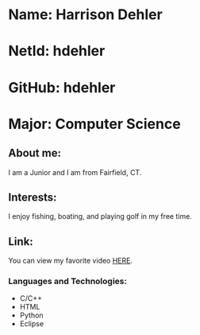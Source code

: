 # Name: Harrison Dehler
# NetId: hdehler
# GitHub: hdehler
# Major: Computer Science

## About me:
I am a Junior and I am from Fairfield, CT.


## Interests:
I enjoy fishing, boating, and playing golf in my free time.


## Link:
You can view my favorite video [HERE](https://www.youtube.com/watch?v=I6hqHBQ5AcQ).

### Languages and Technologies:
* C/C++
* HTML
* Python
* Eclipse



